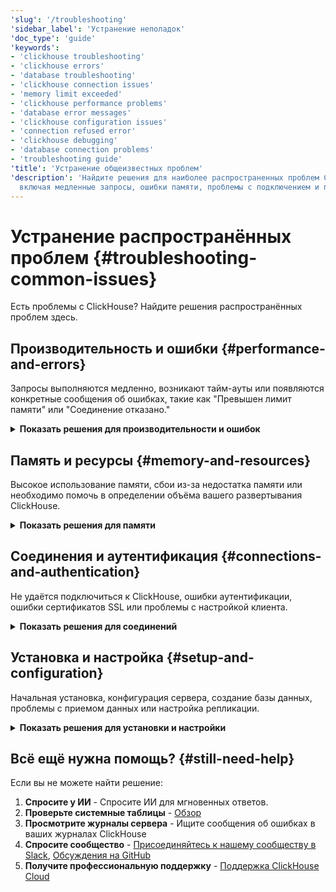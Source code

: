 ```yaml
---
'slug': '/troubleshooting'
'sidebar_label': 'Устранение неполадок'
'doc_type': 'guide'
'keywords':
- 'clickhouse troubleshooting'
- 'clickhouse errors'
- 'database troubleshooting'
- 'clickhouse connection issues'
- 'memory limit exceeded'
- 'clickhouse performance problems'
- 'database error messages'
- 'clickhouse configuration issues'
- 'connection refused error'
- 'clickhouse debugging'
- 'database connection problems'
- 'troubleshooting guide'
'title': 'Устранение общеизвестных проблем'
'description': 'Найдите решения для наиболее распространенных проблем ClickHouse,
  включая медленные запросы, ошибки памяти, проблемы с подключением и проблемы с конфигурацией.'
---
```



# Устранение распространённых проблем {#troubleshooting-common-issues}

Есть проблемы с ClickHouse? Найдите решения распространённых проблем здесь.

## Производительность и ошибки {#performance-and-errors}

Запросы выполняются медленно, возникают тайм-ауты или появляются конкретные сообщения об ошибках, такие как "Превышен лимит памяти" или "Соединение отказано."

<details>
<summary><strong>Показать решения для производительности и ошибок</strong></summary>

### Производительность запросов {#query-performance}
- [Узнайте, какие запросы используют больше всего ресурсов](/knowledgebase/find-expensive-queries)
- [Полное руководство по оптимизации запросов](/docs/optimize/query-optimization)
- [Оптимизируйте операции JOIN](/docs/best-practices/minimize-optimize-joins)
- [Запустите диагностические запросы для поиска узких мест](/docs/knowledgebase/useful-queries-for-troubleshooting)
<br/>
### Производительность вставки данных {#data-insertion-performance}
- [Ускорьте вставку данных](/docs/optimize/bulk-inserts)
- [Настройте асинхронные вставки](/docs/optimize/asynchronous-inserts)
<br/>
### Расширенные инструменты анализа {#advanced-analysis-tools}
<!-- - [Профилирование с LLVM XRay](/docs/knowledgebase/profiling-clickhouse-with-llvm-xray) -->
- [Проверьте, какие процессы в данный момент работают](/docs/knowledgebase/which-processes-are-currently-running)
- [Мониторьте производительность системы](/docs/operations/system-tables/processes)
<br/>
### Сообщения об ошибках {#error-messages}
- **"Превышен лимит памяти"** → [Отладка ошибок лимита памяти](/docs/guides/developer/debugging-memory-issues)
- **"Соединение отказано"** → [Исправление проблем с соединением](#connections-and-authentication)
- **"Ошибки входа"** → [Настройте пользователей, роли и права доступа](/docs/operations/access-rights)
- **"Ошибки сертификата SSL"** → [Исправление проблем с сертификатом](/docs/knowledgebase/certificate_verify_failed_error)
- **"Ошибки таблицы/базы данных"** → [Руководство по созданию базы данных](/docs/sql-reference/statements/create/database) | [Проблемы с UUID таблицы](/docs/engines/database-engines/atomic)
- **"Тайм-ауты сети"** → [Устранение неполадок в сети](/docs/interfaces/http)
- **Другие проблемы** → [Отслеживайте ошибки в вашем кластере](/docs/operations/system-tables/errors)
</details>

## Память и ресурсы {#memory-and-resources}

Высокое использование памяти, сбои из-за недостатка памяти или необходимо помочь в определении объёма вашего развертывания ClickHouse.

<details>
<summary><strong>Показать решения для памяти</strong></summary>

### Отладка и мониторинг памяти: {#memory-debugging-and-monitoring}

- [Определите, что использует память](/docs/guides/developer/debugging-memory-issues)
- [Проверьте текущее использование памяти](/docs/operations/system-tables/processes)
- [Профилирование распределения памяти](/docs/operations/allocation-profiling)
- [Анализируйте шаблоны использования памяти](/docs/operations/system-tables/query_log)
<br/>
### Настройка памяти: {#memory-configuration}

- [Настройте лимиты памяти](/docs/operations/settings/memory-overcommit)
- [Настройки памяти сервера](/docs/operations/server-configuration-parameters/settings)
- [Настройки памяти сессии](/docs/operations/settings/settings)
<br/>
### Масштабирование и определение объёма: {#scaling-and-sizing}

- [Правильно подберите размер вашего сервиса](/docs/operations/tips)
- [Настройте автоматическое масштабирование](/docs/manage/scaling)

</details>

## Соединения и аутентификация {#connections-and-authentication}

Не удаётся подключиться к ClickHouse, ошибки аутентификации, ошибки сертификатов SSL или проблемы с настройкой клиента.

<details>
<summary><strong>Показать решения для соединений</strong></summary>

### Основные проблемы соединения {#basic-connection-issues}
- [Исправление проблем с HTTP интерфейсом](/docs/interfaces/http)
- [Решение проблем с сертификатом SSL](/docs/knowledgebase/certificate_verify_failed_error)
- [Настройка аутентификации пользователей](/docs/operations/access-rights)
<br/>
### Клиентские интерфейсы {#client-interfaces}
- [Нативные клиенты ClickHouse](/docs/interfaces/natives-clients-and-interfaces)
- [Проблемы с интерфейсом MySQL](/docs/interfaces/mysql)
- [Проблемы с интерфейсом PostgreSQL](/docs/interfaces/postgresql)
- [Настройка интерфейса gRPC](/docs/interfaces/grpc)
- [Настройка интерфейса SSH](/docs/interfaces/ssh)
<br/>
### Сеть и данные {#network-and-data}
- [Настройки безопасности сети](/docs/operations/server-configuration-parameters/settings)
- [Ошибки разбора формата данных](/docs/interfaces/formats)

</details>

## Установка и настройка {#setup-and-configuration}

Начальная установка, конфигурация сервера, создание базы данных, проблемы с приемом данных или настройка репликации.

<details>
<summary><strong>Показать решения для установки и настройки</strong></summary>

### Начальная настройка {#initial-setup}
- [Настройте параметры сервера](/docs/operations/server-configuration-parameters/settings)
- [Настройте безопасность и контроль доступа](/docs/operations/access-rights)
- [Правильно настройте оборудование](/docs/operations/tips)
<br/>
### Управление базами данных {#database-management}
- [Создавайте и управляйте базами данных](/docs/sql-reference/statements/create/database)
- [Выберите правильный движок таблицы](/docs/engines/table-engines)
<!-- - [Безопасное изменение схем](/docs/sql-reference/statements/alter/index) -->
<br/>
### Операции с данными {#data-operations}
- [Оптимизируйте массовую вставку данных](/docs/optimize/bulk-inserts)
- [Решайте проблемы с форматом данных](/docs/interfaces/formats)
- [Настройте потоковые каналы данных](/docs/optimize/asynchronous-inserts)
- [Улучшите производительность интеграции S3](/docs/integrations/s3/performance)
<br/>
### Расширенная настройка {#advanced-configuration}
- [Настройте репликацию данных](/docs/engines/table-engines/mergetree-family/replication)
- [Настройте распределенные таблицы](/docs/engines/table-engines/special/distributed)
<!-- - [Настройка ClickHouse Keeper](/docs/guides/sre/keeper/index.md) -->
- [Настройте резервное копирование и восстановление](/docs/operations/backup)
- [Настройте мониторинг](/docs/operations/system-tables/overview)

</details>

## Всё ещё нужна помощь? {#still-need-help}

Если вы не можете найти решение:

1. **Спросите у ИИ** - <KapaLink>Спросите ИИ</KapaLink> для мгновенных ответов.
1. **Проверьте системные таблицы** - [Обзор](/operations/system-tables/overview)
2. **Просмотрите журналы сервера** - Ищите сообщения об ошибках в ваших журналах ClickHouse
3. **Спросите сообщество** - [Присоединяйтесь к нашему сообществу в Slack](https://clickhouse.com/slack), [Обсуждения на GitHub](https://github.com/ClickHouse/ClickHouse/discussions)
4. **Получите профессиональную поддержку** - [Поддержка ClickHouse Cloud](https://clickhouse.com/support)
